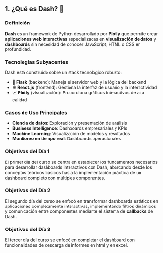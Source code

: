 ## 1. ¿Qué es Dash? 🤔

### Definición

**Dash** es un framework de Python desarrollado por **Plotly** que permite crear **aplicaciones web interactivas** especializadas en **visualización de datos** y **dashboards** sin necesidad de conocer JavaScript, HTML o CSS en profundidad.

### Tecnologías Subyacentes

Dash está construido sobre un stack tecnológico robusto:

- **🔧 Flask** (backend): Maneja el servidor web y la lógica del backend
- **⚛️ React.js** (frontend): Gestiona la interfaz de usuario y la interactividad
- **📈 Plotly** (visualización): Proporciona gráficos interactivos de alta calidad

### Casos de Uso Principales

- **Ciencia de datos**: Exploración y presentación de análisis
- **Business Intelligence**: Dashboards empresariales y KPIs
- **Machine Learning**: Visualización de modelos y resultados
- **Monitoreo en tiempo real**: Dashboards operacionales

### Objetivos del Día 1

El primer día del curso se centra en establecer los fundamentos necesarios para desarrollar dashboards interactivos con Dash, abarcando desde los conceptos teóricos básicos hasta la implementación práctica de un dashboard completo con múltiples componentes.

### Objetivos del Día 2

El segundo día del curso se enfocó en transformar dashboards estáticos en aplicaciones completamente interactivas, implementando filtros dinámicos y comunicación entre componentes mediante el sistema de **callbacks** de Dash.

### Objetivos del Día 3

El tercer día del curso se enfocó en completar el dashboard con funcionalidades de descarga de informes en html y en excel.